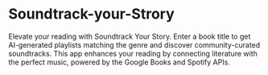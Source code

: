 # Soundtrack-your-Strory
Elevate your reading with Soundtrack Your Story. Enter a book title to get AI-generated playlists matching the genre and discover community-curated soundtracks. This app enhances your reading by connecting literature with the perfect music, powered by the Google Books and Spotify APIs.
